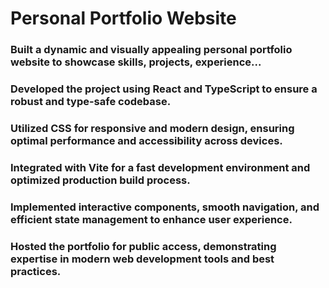 # Personal Portfolio Website

### Built a dynamic and visually appealing personal portfolio website to showcase skills, projects, experience...
### Developed the project using React and TypeScript to ensure a robust and type-safe codebase.
### Utilized CSS for responsive and modern design, ensuring optimal performance and accessibility across devices.
### Integrated with Vite for a fast development environment and optimized production build process.
### Implemented interactive components, smooth navigation, and efficient state management to enhance user experience.
### Hosted the portfolio for public access, demonstrating expertise in modern web development tools and best practices.
